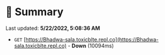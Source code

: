 # 📖 Summary
Last updated: **5/22/2022, 5:08:36 AM**

- `GET` [https://Bhadwa-sala.toxicblte.repl.co](https://Bhadwa-sala.toxicblte.repl.co) - **Down** (10094ms)
